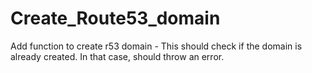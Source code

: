 # Create_Route53_domain
Add function to create r53 domain - This should check if the domain is already created. In that case, should throw an error.
